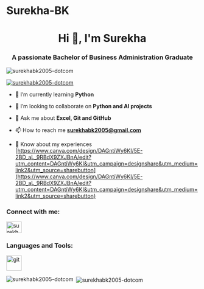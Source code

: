 # Surekha-BK
<h1 align="center">Hi 👋, I'm Surekha</h1>
<h3 align="center">A passionate Bachelor of Business Administration Graduate</h3>

<p align="left"> <img src="https://komarev.com/ghpvc/?username=surekhabk2005-dotcom&label=Profile%20views&color=0e75b6&style=flat" alt="surekhabk2005-dotcom" /> </p>

<p align="left"> <a href="https://github.com/ryo-ma/github-profile-trophy"><img src="https://github-profile-trophy.vercel.app/?username=surekhabk2005-dotcom" alt="surekhabk2005-dotcom" /></a> </p>

- 🌱 I’m currently learning **Python**

- 👯 I’m looking to collaborate on **Python and AI projects**

- 💬 Ask me about **Excel, Git and GitHub**

- 📫 How to reach me **surekhabk2005@gmail.com**

- 📄 Know about my experiences [https://www.canva.com/design/DAGntiWy6KI/5E-2BD_aL_9RBdX9ZXJBnA/edit?utm_content=DAGntiWy6KI&utm_campaign=designshare&utm_medium=link2&utm_source=sharebutton](https://www.canva.com/design/DAGntiWy6KI/5E-2BD_aL_9RBdX9ZXJBnA/edit?utm_content=DAGntiWy6KI&utm_campaign=designshare&utm_medium=link2&utm_source=sharebutton)

<h3 align="left">Connect with me:</h3>
<p align="left">
<a href="https://linkedin.com/in/surekhabk01" target="blank"><img align="center" src="https://raw.githubusercontent.com/rahuldkjain/github-profile-readme-generator/master/src/images/icons/Social/linked-in-alt.svg" alt="surekhabk01" height="30" width="40" /></a>
</p>

<h3 align="left">Languages and Tools:</h3>
<p align="left"> <a href="https://git-scm.com/" target="_blank" rel="noreferrer"> <img src="https://www.vectorlogo.zone/logos/git-scm/git-scm-icon.svg" alt="git" width="40" height="40"/> </a> </p>

<p><img align="left" src="https://github-readme-stats.vercel.app/api/top-langs?username=surekhabk2005-dotcom&show_icons=true&locale=en&layout=compact" alt="surekhabk2005-dotcom" /></p>

<p>&nbsp;<img align="center" src="https://github-readme-stats.vercel.app/api?username=surekhabk2005-dotcom&show_icons=true&locale=en" alt="surekhabk2005-dotcom" /></p>
